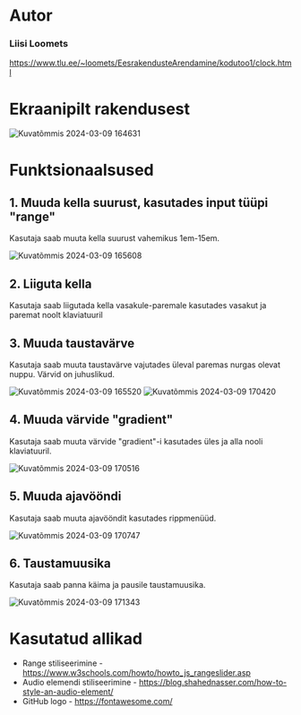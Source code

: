 # Autor
### Liisi Loomets
https://www.tlu.ee/~loomets/EesrakendusteArendamine/kodutoo1/clock.html

# Ekraanipilt rakendusest
![Kuvatõmmis 2024-03-09 164631](https://github.com/LLoomets/Eesrakendused-Kell/assets/146342702/a5d08d4b-8a9e-4daf-bf33-778199c1a574)

# Funktsionaalsused
## 1. Muuda kella suurust, kasutades input tüüpi "range"
Kasutaja saab muuta kella suurust vahemikus 1em-15em.

![Kuvatõmmis 2024-03-09 165608](https://github.com/LLoomets/Eesrakendused-Kell/assets/146342702/9e3e2561-f344-4def-87dc-8dbaffc74081)

## 2. Liiguta kella
Kasutaja saab liigutada kella vasakule-paremale kasutades vasakut ja paremat noolt klaviatuuril

## 3. Muuda taustavärve
Kasutaja saab muuta taustavärve vajutades üleval paremas nurgas olevat nuppu. Värvid on juhuslikud.

![Kuvatõmmis 2024-03-09 165520](https://github.com/LLoomets/Eesrakendused-Kell/assets/146342702/be3d0026-6d37-4cf5-8f9f-c0e132c9ecd8)
![Kuvatõmmis 2024-03-09 170420](https://github.com/LLoomets/Eesrakendused-Kell/assets/146342702/a2647ba6-e47c-4174-a486-2882b0c3df7b)

## 4. Muuda värvide "gradient"
Kasutaja saab muuta värvide "gradient"-i kasutades üles ja alla nooli klaviatuuril.

![Kuvatõmmis 2024-03-09 170516](https://github.com/LLoomets/Eesrakendused-Kell/assets/146342702/c5444d8f-27db-4a46-9d1b-9ae7a5990b69)

## 5. Muuda ajavööndi
Kasutaja saab muuta ajavööndit kasutades rippmenüüd.

![Kuvatõmmis 2024-03-09 170747](https://github.com/LLoomets/Eesrakendused-Kell/assets/146342702/2f3f61bf-111a-4516-9923-a84317a80019)

## 6. Taustamuusika
Kasutaja saab panna käima ja pausile taustamuusika.

![Kuvatõmmis 2024-03-09 171343](https://github.com/LLoomets/Eesrakendused-Kell/assets/146342702/722266a1-51a2-48f2-b835-4b137cbe61f0)

# Kasutatud allikad
* Range stiliseerimine - https://www.w3schools.com/howto/howto_js_rangeslider.asp
* Audio elemendi stiliseerimine - https://blog.shahednasser.com/how-to-style-an-audio-element/
* GitHub logo - https://fontawesome.com/
